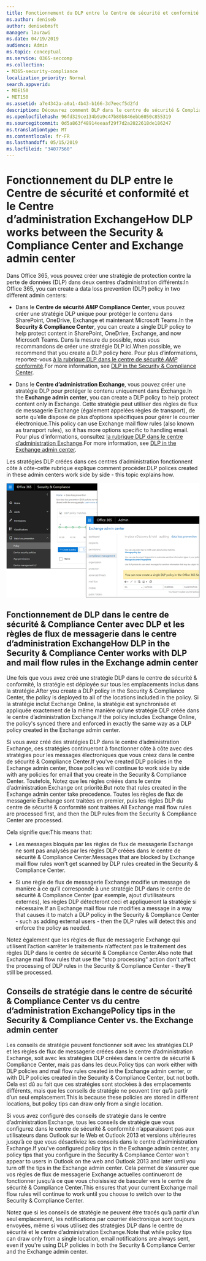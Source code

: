 ```yaml
---
title: Fonctionnement du DLP entre le Centre de sécurité et conformité et le Centre d’administration Exchange
ms.author: deniseb
author: denisebmsft
manager: laurawi
ms.date: 04/19/2019
audience: Admin
ms.topic: conceptual
ms.service: O365-seccomp
ms.collection:
- M365-security-compliance
localization_priority: Normal
search.appverid:
- MOE150
- MET150
ms.assetid: a7e4342a-a0a1-4b43-b166-3d7eecf5d2fd
description: Découvrez comment DLP dans le centre de sécurité & Compliance Center fonctionne avec DLP et les règles de flux de messagerie (règles de transport) dans le centre d’administration Exchange.
ms.openlocfilehash: 96fd329ce134b9a9c47b80b846ebb6050c855319
ms.sourcegitcommit: 0d5a863f48914eeaaf29f7d2a2022618de186247
ms.translationtype: MT
ms.contentlocale: fr-FR
ms.lasthandoff: 05/15/2019
ms.locfileid: "34077560"
---
```

# <a name="how-dlp-works-between-the-security--compliance-center-and-exchange-admin-center"></a><span data-ttu-id="bf349-103">Fonctionnement du DLP entre le Centre de sécurité et conformité et le Centre d’administration Exchange</span><span class="sxs-lookup"><span data-stu-id="bf349-103">How DLP works between the Security & Compliance Center and Exchange admin center</span></span>

<span data-ttu-id="bf349-104">Dans Office 365, vous pouvez créer une stratégie de protection contre la perte de données (DLP) dans deux centres d’administration différents:</span><span class="sxs-lookup"><span data-stu-id="bf349-104">In Office 365, you can create a data loss prevention (DLP) policy in two different admin centers:</span></span>
  
- <span data-ttu-id="bf349-105">Dans le **Centre de sécurité _AMP_ Compliance Center**, vous pouvez créer une stratégie DLP unique pour protéger le contenu dans SharePoint, OneDrive, Exchange et maintenant Microsoft Teams.</span><span class="sxs-lookup"><span data-stu-id="bf349-105">In the **Security & Compliance Center**, you can create a single DLP policy to help protect content in SharePoint, OneDrive, Exchange, and now Microsoft Teams.</span></span> <span data-ttu-id="bf349-106">Dans la mesure du possible, nous vous recommandons de créer une stratégie DLP ici.</span><span class="sxs-lookup"><span data-stu-id="bf349-106">When possible, we recommend that you create a DLP policy here.</span></span> <span data-ttu-id="bf349-107">Pour plus d’informations, reportez-vous [à la rubrique DLP dans le centre de sécurité _AMP_ conformité](data-loss-prevention-policies.md).</span><span class="sxs-lookup"><span data-stu-id="bf349-107">For more information, see [DLP in the Security & Compliance Center](data-loss-prevention-policies.md).</span></span>
    
- <span data-ttu-id="bf349-108">Dans le **Centre d’administration Exchange**, vous pouvez créer une stratégie DLP pour protéger le contenu uniquement dans Exchange.</span><span class="sxs-lookup"><span data-stu-id="bf349-108">In the **Exchange admin center**, you can create a DLP policy to help protect content only in Exchange.</span></span> <span data-ttu-id="bf349-109">Cette stratégie peut utiliser des règles de flux de messagerie Exchange (également appelées règles de transport), de sorte qu’elle dispose de plus d’options spécifiques pour gérer le courrier électronique.</span><span class="sxs-lookup"><span data-stu-id="bf349-109">This policy can use Exchange mail flow rules (also known as transport rules), so it has more options specific to handling email.</span></span> <span data-ttu-id="bf349-110">Pour plus d’informations, consultez [la rubrique DLP dans le centre d’administration Exchange](https://go.microsoft.com/fwlink/?linkid=852311).</span><span class="sxs-lookup"><span data-stu-id="bf349-110">For more information, see [DLP in the Exchange admin center](https://go.microsoft.com/fwlink/?linkid=852311).</span></span>
    
<span data-ttu-id="bf349-111">Les stratégies DLP créées dans ces centres d’administration fonctionnent côte à côte-cette rubrique explique comment procéder.</span><span class="sxs-lookup"><span data-stu-id="bf349-111">DLP polices created in these admin centers work side by side - this topic explains how.</span></span>
  
![Pages DLP dans le centre de sécurité et de conformité et centre d’administration Exchange](media/d3eaa7e7-3b16-457b-bd9c-26707f7b584f.png)
  
## <a name="how-dlp-in-the-security--compliance-center-works-with-dlp-and-mail-flow-rules-in-the-exchange-admin-center"></a><span data-ttu-id="bf349-113">Fonctionnement de DLP dans le centre de sécurité & Compliance Center avec DLP et les règles de flux de messagerie dans le centre d’administration Exchange</span><span class="sxs-lookup"><span data-stu-id="bf349-113">How DLP in the Security & Compliance Center works with DLP and mail flow rules in the Exchange admin center</span></span>

<span data-ttu-id="bf349-114">Une fois que vous avez créé une stratégie DLP dans le centre de sécurité & conformité, la stratégie est déployée sur tous les emplacements inclus dans la stratégie.</span><span class="sxs-lookup"><span data-stu-id="bf349-114">After you create a DLP policy in the Security & Compliance Center, the policy is deployed to all of the locations included in the policy.</span></span> <span data-ttu-id="bf349-115">Si la stratégie inclut Exchange Online, la stratégie est synchronisée et appliquée exactement de la même manière qu’une stratégie DLP créée dans le centre d’administration Exchange.</span><span class="sxs-lookup"><span data-stu-id="bf349-115">If the policy includes Exchange Online, the policy's synced there and enforced in exactly the same way as a DLP policy created in the Exchange admin center.</span></span> 
  
<span data-ttu-id="bf349-116">Si vous avez créé des stratégies DLP dans le centre d’administration Exchange, ces stratégies continueront à fonctionner côte à côte avec des stratégies pour les messages électroniques que vous créez dans le centre de sécurité & Compliance Center.</span><span class="sxs-lookup"><span data-stu-id="bf349-116">If you've created DLP policies in the Exchange admin center, those policies will continue to work side by side with any policies for email that you create in the Security & Compliance Center.</span></span> <span data-ttu-id="bf349-117">Toutefois, Notez que les règles créées dans le centre d’administration Exchange ont priorité.</span><span class="sxs-lookup"><span data-stu-id="bf349-117">But note that rules created in the Exchange admin center take precedence.</span></span> <span data-ttu-id="bf349-118">Toutes les règles de flux de messagerie Exchange sont traitées en premier, puis les règles DLP du centre de sécurité & conformité sont traitées.</span><span class="sxs-lookup"><span data-stu-id="bf349-118">All Exchange mail flow rules are processed first, and then the DLP rules from the Security & Compliance Center are processed.</span></span>
  
<span data-ttu-id="bf349-119">Cela signifie que:</span><span class="sxs-lookup"><span data-stu-id="bf349-119">This means that:</span></span>
  
- <span data-ttu-id="bf349-120">Les messages bloqués par les règles de flux de messagerie Exchange ne sont pas analysés par les règles DLP créées dans le centre de sécurité & Compliance Center.</span><span class="sxs-lookup"><span data-stu-id="bf349-120">Messages that are blocked by Exchange mail flow rules won't get scanned by DLP rules created in the Security & Compliance Center.</span></span>
    
- <span data-ttu-id="bf349-121">Si une règle de flux de messagerie Exchange modifie un message de manière à ce qu’il corresponde à une stratégie DLP dans le centre de sécurité & Compliance Center (par exemple, ajout d’utilisateurs externes), les règles DLP détecteront ceci et appliqueront la stratégie si nécessaire.</span><span class="sxs-lookup"><span data-stu-id="bf349-121">If an Exchange mail flow rule modifies a message in a way that causes it to match a DLP policy in the Security & Compliance Center - such as adding external users - then the DLP rules will detect this and enforce the policy as needed.</span></span>
    
<span data-ttu-id="bf349-122">Notez également que les règles de flux de messagerie Exchange qui utilisent l’action «arrêter le traitement» n’affectent pas le traitement des règles DLP dans le centre de sécurité & Compliance Center.</span><span class="sxs-lookup"><span data-stu-id="bf349-122">Also note that Exchange mail flow rules that use the "stop processing" action don't affect the processing of DLP rules in the Security & Compliance Center - they'll still be processed.</span></span>
  
## <a name="policy-tips-in-the-security--compliance-center-vs-the-exchange-admin-center"></a><span data-ttu-id="bf349-123">Conseils de stratégie dans le centre de sécurité & Compliance Center vs du centre d’administration Exchange</span><span class="sxs-lookup"><span data-stu-id="bf349-123">Policy tips in the Security & Compliance Center vs. the Exchange admin center</span></span>

<span data-ttu-id="bf349-124">Les conseils de stratégie peuvent fonctionner soit avec les stratégies DLP et les règles de flux de messagerie créées dans le centre d’administration Exchange, soit avec les stratégies DLP créées dans le centre de sécurité & Compliance Center, mais pas dans les deux.</span><span class="sxs-lookup"><span data-stu-id="bf349-124">Policy tips can work either with DLP policies and mail flow rules created in the Exchange admin center, or with DLP policies created in the Security & Compliance Center, but not both.</span></span> <span data-ttu-id="bf349-125">Cela est dû au fait que ces stratégies sont stockées à des emplacements différents, mais que les conseils de stratégie ne peuvent tirer qu’à partir d’un seul emplacement.</span><span class="sxs-lookup"><span data-stu-id="bf349-125">This is because these policies are stored in different locations, but policy tips can draw only from a single location.</span></span>
  
<span data-ttu-id="bf349-126">Si vous avez configuré des conseils de stratégie dans le centre d’administration Exchange, tous les conseils de stratégie que vous configurez dans le centre de sécurité & conformité n’apparaissent pas aux utilisateurs dans Outlook sur le Web et Outlook 2013 et versions ultérieures jusqu’à ce que vous désactiviez les conseils dans le centre d’administration Exchange.</span><span class="sxs-lookup"><span data-stu-id="bf349-126">If you've configured policy tips in the Exchange admin center, any policy tips that you configure in the Security & Compliance Center won't appear to users in Outlook on the web and Outlook 2013 and later until you turn off the tips in the Exchange admin center.</span></span> <span data-ttu-id="bf349-127">Cela permet de s’assurer que vos règles de flux de messagerie Exchange actuelles continueront de fonctionner jusqu’à ce que vous choisissiez de basculer vers le centre de sécurité & Compliance Center.</span><span class="sxs-lookup"><span data-stu-id="bf349-127">This ensures that your current Exchange mail flow rules will continue to work until you choose to switch over to the Security & Compliance Center.</span></span>
  
<span data-ttu-id="bf349-128">Notez que si les conseils de stratégie ne peuvent être tracés qu’à partir d’un seul emplacement, les notifications par courrier électronique sont toujours envoyées, même si vous utilisez des stratégies DLP dans le centre de sécurité et le centre d’administration Exchange.</span><span class="sxs-lookup"><span data-stu-id="bf349-128">Note that while policy tips can draw only from a single location, email notifications are always sent, even if you're using DLP policies in both the Security & Compliance Center and the Exchange admin center.</span></span>
  

